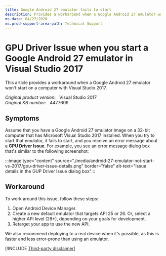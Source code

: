 ```yaml
---
title: Google Android 27 emulator fails to start
description: Provides a workaround when a Google Android 27 emulator won't start on a computer with Visual Studio 2017.
ms.date: 04/27/2020
ms.prod-support-area-path: Technical Support
---
```

# GPU Driver Issue when you start a Google Android 27 emulator in Visual Studio 2017

This article provides a workaround when a Google Android 27 emulator won't start on a computer with Visual Studio 2017.

_Original product version:_ &nbsp; Visual Studio 2017  
_Original KB number:_ &nbsp; 4477609

## Symptoms

Assume that you have a Google Android 27 emulator image on a 32-bit computer that has Microsoft Visual Studio 2017 installed. When you try to start that emulator, it fails to start, and you receive an error message about a **GPU Driver Issue**. For example, you see an error message dialog box that's similar to the following screenshot:

:::image type="content" source="./media/android-27-emulator-not-start-vs-2017/gpu-driver-issue-details.png" border="false" alt-text="Issue details in the GUP Driver Issue dialog box":::

## Workaround

To work around this issue, follow these steps:  

1. Open Android Device Manager.
2. Create a new default emulator that targets API 25 or 26. Or, select a higher API level (28+), depending on your goals for development.
3. Retarget your app to use the new API.

We also recommend deploying to a real device when it's possible, as this is faster and less error-prone than using an emulator.

[!INCLUDE [Third-party disclaimer](../includes/third-party-disclaimer.md)]
